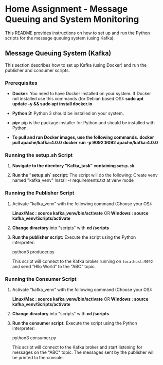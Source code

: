 # Home Assignment - Message Queuing and System Monitoring

This README provides instructions on how to set up and run the Python scripts for the message queuing system (using Kafka).

## Message Queuing System (Kafka)

This section describes how to set up Kafka (using Docker) and run the publisher and consumer scripts.

### Prerequisites

- **Docker:** You need to have Docker installed on your system.
  If Docker not installed use this commands (for Debian based OS):
  **sudo apt update -y && sudo apt install docker.io**

- **Python 3:** Python 3 should be installed on your system.
- **pip:** pip is the package installer for Python and should be installed with Python.
- **To pull and run Docker images, use the following commands.**
**docker pull apache/kafka:4.0.0**
**docker run -p 9092:9092 apache/kafka:4.0.0**

### Running the setup.sh Script

1.  **Navigate to the directory "Kafka_task" containing `setup.sh`** .

2.  **Run the "setup.sh` sccript:**
    The script will do the following:
    Create venv named "kafka_venv"
    Install -r requirements.txt at venv mode

### Running the Publisher Script

1.  Activate "kafka_venv" with the following command (Choose your OS):

    **Linux/Mac : source kafka_venv/bin/activate** OR **Windows : source kafka_venv/Scripts/activate**

2.  **Change diractory** into "scripts" with **cd /scripts**

3.  **Run the publisher script:** Execute the script using the Python interpreter:

    python3 producer.py

    This script will connect to the Kafka broker running on `localhost:9092` and send "Hllo World" to the "ABC" topic.

### Running the Consumer Script

1.  Activate "kafka_venv" with the following command (Choose your OS):

    **Linux/Mac : source kafka_venv/bin/activate** OR **Windows : source kafka_venv/Scripts/activate**

2.  **Change diractory** into "scripts" with **cd /scripts**

3.  **Run the consumer script:** Execute the script using the Python interpreter:

    python3 consumer.py

    This script will connect to the Kafka broker and start listening for messages on the "ABC" topic. 
    The messages sent by the publisher will be printed to the console.
